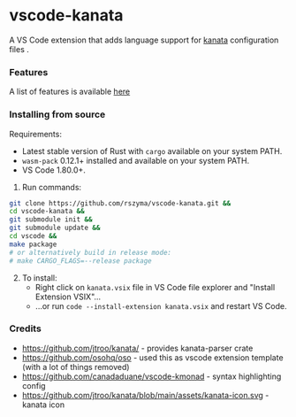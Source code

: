 # vscode-kanata

A VS Code extension that adds language support for [kanata](https://github.com/jtroo/kanata) configuration files .

### Features

A list of features is available [here](./vscode/README.md#features)

### Installing from source

Requirements:
- Latest stable version of Rust with `cargo` available on your system PATH.
- `wasm-pack` 0.12.1+ installed and available on your system PATH.
- VS Code 1.80.0+.

1. Run commands:
```bash
git clone https://github.com/rszyma/vscode-kanata.git &&
cd vscode-kanata &&
git submodule init &&
git submodule update &&
cd vscode &&
make package
# or alternatively build in release mode:
# make CARGO_FLAGS=--release package
```
2. To install:
    - Right click on `kanata.vsix` file in VS Code file explorer and "Install Extension VSIX"...
    - ...or run `code --install-extension kanata.vsix` and restart VS Code.

### Credits

- https://github.com/jtroo/kanata/ - provides kanata-parser crate
- https://github.com/osohq/oso - used this as vscode extension template (with a lot of things removed)
- https://github.com/canadaduane/vscode-kmonad - syntax highlighting config
- https://github.com/jtroo/kanata/blob/main/assets/kanata-icon.svg - kanata icon
